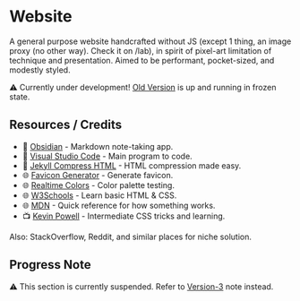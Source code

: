 # Website
A general purpose website handcrafted without JS (except 1 thing, an image proxy (no other way). Check it on /lab), in spirit of pixel-art limitation of technique and presentation. Aimed to be performant, pocket-sized, and modestly styled.

:warning: Currently under development! [Old Version](https://kurover.github.io/v2) is up and running in frozen state.

## Resources / Credits
- :file_folder: [Obsidian](https://obsidian.md) - Markdown note-taking app.
- :file_folder: [Visual Studio Code](https://code.visualstudio.com) - Main program to code.
- :file_folder: [Jekyll Compress HTML](https://github.com/penibelst/jekyll-compress-html) - HTML compression made easy.
- :globe_with_meridians: [Favicon Generator](https://realfavicongenerator.net) - Generate favicon.
- :globe_with_meridians: [Realtime Colors](https://www.realtimecolors.com) - Color palette testing.
- :globe_with_meridians: [W3Schools](https://www.w3schools.com) - Learn basic HTML & CSS.
- :globe_with_meridians: [MDN](https://developer.mozilla.org) - Quick reference for how something works.
- :tv: [Kevin Powell](https://www.youtube.com/kepowob) - Intermediate CSS tricks and learning.

Also: StackOverflow, Reddit, and similar places for niche solution.

## Progress Note
:warning: This section is currently suspended. Refer to [Version-3](https://github.com/Kurover/kurover.github.io/blob/main/Version-3.md) note instead.
